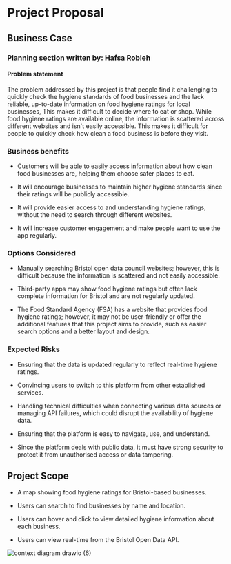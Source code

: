 # Project Proposal

## Business Case
### Planning section written by: Hafsa Robleh

#### Problem statement
The problem addressed by this project is that people find it challenging to quickly check the hygiene standards of food businesses and the lack reliable, up-to-date information on food hygiene ratings for local businesses, This makes it difficult to decide where to eat or shop. While food hygiene ratings are available online, the information is scattered across different websites and isn't easily accessible. This makes it difficult for people to quickly check how clean a food business is before they visit. 


### Business benefits
- Customers will be able to easily access information about how clean food businesses are, helping them choose safer places to eat. 

- It will encourage businesses to maintain higher hygiene standards since their ratings will be publicly accessible.  

- It will provide easier access to and understanding hygiene ratings, without the need to search through different websites.  

- It will increase customer engagement and make people want to use the app regularly.  

 

### Options Considered
- Manually searching Bristol open data council websites; however, this is difficult because the information is scattered and not easily accessible. 

- Third-party apps may show food hygiene ratings but often lack complete information for Bristol and are not regularly updated.  

- The Food Standard Agency (FSA) has a website that provides food hygiene ratings; however, it may not be user-friendly or offer the additional features that this project aims to provide, such as easier search options and a better layout and design.  

 
  
### Expected Risks
- Ensuring that the data is updated regularly to reflect real-time hygiene ratings. 

- Convincing users to switch to this platform from other established services. 

- Handling technical difficulties when connecting various data sources or managing API failures, which could disrupt the availability of 
  hygiene data. 

- Ensuring that the platform is easy to navigate, use, and understand.  

- Since the platform deals with public data, it must have strong security to protect it from unauthorised access or data tampering.



## Project Scope
- A map showing food hygiene ratings for Bristol-based businesses. 

- Users can search to find businesses by name and location. 

- Users can hover and click to view detailed hygiene information about each business. 

- Users can view real-time from the Bristol Open Data API. 

 



![context diagram  drawio (6)](https://github.com/user-attachments/assets/d1c56184-f9e9-476c-a916-45765569f59c)



















